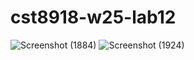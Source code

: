 # cst8918-w25-lab12
![Screenshot (1884)](https://github.com/user-attachments/assets/fdbc588e-526d-4f96-825c-3488ed807e4c)
![Screenshot (1924)](https://github.com/user-attachments/assets/b404b6ae-e7d3-498b-9495-8561fea6df79)
